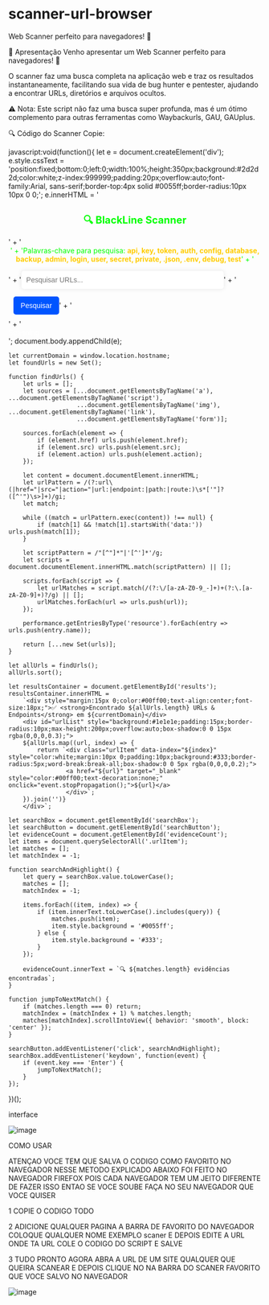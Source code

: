 # scanner-url-browser

Web Scanner perfeito para navegadores! 🚀

📢 Apresentação
Venho apresentar um Web Scanner perfeito para navegadores! 🚀

O scanner faz uma busca completa na aplicação web e traz os resultados instantaneamente, facilitando sua vida de bug hunter e pentester, ajudando a encontrar URLs, diretórios e arquivos ocultos.

⚠️ Nota: Este script não faz uma busca super profunda, mas é um ótimo complemento para outras ferramentas como Waybackurls, GAU, GAUplus.

🔍 Código do Scanner
Copie:

javascript:void(function(){
    let e = document.createElement('div');
    e.style.cssText = 'position:fixed;bottom:0;left:0;width:100%;height:350px;background:#2d2d2d;color:white;z-index:999999;padding:20px;overflow:auto;font-family:Arial, sans-serif;border-top:4px solid #0055ff;border-radius:10px 10px 0 0;';
    e.innerHTML = '<h3 style="color:#00ff00;text-align:center;font-size:20px;margin-bottom:15px;">🔍 <strong>BlackLine Scanner</strong></h3>' +
                  '<div style="margin-bottom:15px;color:#00ff00;font-size:14px;text-align:center;">' +
                  'Palavras-chave para pesquisa: <span style="color:#ffcc00;font-weight:bold;">api, key, token, auth, config, database, backup, admin, login, user, secret, private, .json, .env, debug, test</span>' +
                  '</div>' +
                  '<input type="text" id="searchBox" placeholder="Pesquisar URLs..." style="width:80%;padding:10px;border-radius:5px;border:none;font-size:14px;color:#333;background-color:#fff;margin-bottom:15px;box-shadow:0 0 10px rgba(0,0,0,0.1);">' +
                  '<button id="searchButton" style="width:18%;padding:10px;margin-left:2%;border-radius:5px;border:none;background:#0055ff;color:white;font-size:14px;cursor:pointer;">Pesquisar</button>' +
                  '<div id="evidenceCount" style="margin:10px 0;color:#00ff00;text-align:center;font-size:16px;"></div>' +
                  '<div id="results" style="color:white;font-size:14px;overflow:auto;">Scanning...</div>';
    document.body.appendChild(e);
    
    let currentDomain = window.location.hostname;
    let foundUrls = new Set();
    
    function findUrls() {
        let urls = [];
        let sources = [...document.getElementsByTagName('a'), ...document.getElementsByTagName('script'),
                       ...document.getElementsByTagName('img'), ...document.getElementsByTagName('link'), 
                       ...document.getElementsByTagName('form')];
        
        sources.forEach(element => {
            if (element.href) urls.push(element.href);
            if (element.src) urls.push(element.src);
            if (element.action) urls.push(element.action);
        });

        let content = document.documentElement.innerHTML;
        let urlPattern = /(?:url\(|href="|src="|action="|url:|endpoint:|path:|route:)\s*['"]?([^'")\s>]+)/gi;
        let match;
        
        while ((match = urlPattern.exec(content)) !== null) {
            if (match[1] && !match[1].startsWith('data:')) urls.push(match[1]);
        }

        let scriptPattern = /"[^"]*"|'[^']*'/g;
        let scripts = document.documentElement.innerHTML.match(scriptPattern) || [];
        
        scripts.forEach(script => {
            let urlMatches = script.match(/(?:\/[a-zA-Z0-9_-]+)+(?:\.[a-zA-Z0-9]+)?/g) || [];
            urlMatches.forEach(url => urls.push(url));
        });

        performance.getEntriesByType('resource').forEach(entry => urls.push(entry.name));
        
        return [...new Set(urls)];
    }
    
    let allUrls = findUrls();
    allUrls.sort();
    
    let resultsContainer = document.getElementById('results');
    resultsContainer.innerHTML = 
        `<div style="margin:15px 0;color:#00ff00;text-align:center;font-size:18px;">✅ <strong>Encontrado ${allUrls.length} URLs & Endpoints</strong> em ${currentDomain}</div>
        <div id="urlList" style="background:#1e1e1e;padding:15px;border-radius:10px;max-height:200px;overflow:auto;box-shadow:0 0 15px rgba(0,0,0,0.3);">
        ${allUrls.map((url, index) => {
            return `<div class="urlItem" data-index="${index}" style="color:white;margin:10px 0;padding:10px;background:#333;border-radius:5px;word-break:break-all;box-shadow:0 0 5px rgba(0,0,0,0.2);">
                    <a href="${url}" target="_blank" style="color:#00ff00;text-decoration:none;" onclick="event.stopPropagation();">${url}</a>
                    </div>`;
        }).join('')}
        </div>`;
    
    let searchBox = document.getElementById('searchBox');
    let searchButton = document.getElementById('searchButton');
    let evidenceCount = document.getElementById('evidenceCount');
    let items = document.querySelectorAll('.urlItem');
    let matches = [];
    let matchIndex = -1;
    
    function searchAndHighlight() {
        let query = searchBox.value.toLowerCase();
        matches = [];
        matchIndex = -1;
        
        items.forEach((item, index) => {
            if (item.innerText.toLowerCase().includes(query)) {
                matches.push(item);
                item.style.background = '#0055ff';
            } else {
                item.style.background = '#333';
            }
        });
        
        evidenceCount.innerText = `🔍 ${matches.length} evidências encontradas`;
    }
    
    function jumpToNextMatch() {
        if (matches.length === 0) return;
        matchIndex = (matchIndex + 1) % matches.length;
        matches[matchIndex].scrollIntoView({ behavior: 'smooth', block: 'center' });
    }
    
    searchButton.addEventListener('click', searchAndHighlight);
    searchBox.addEventListener('keydown', function(event) {
        if (event.key === 'Enter') {
            jumpToNextMatch();
        }
    });
})();


interface

![image](https://github.com/user-attachments/assets/83c06db6-786c-4365-8b6f-2a2a95c10e68)

COMO USAR

ATENÇAO VOCE TEM QUE SALVA O CODIGO COMO FAVORITO NO NAVEGADOR NESSE METODO EXPLICADO ABAIXO FOI FEITO NO NAVEGADOR FIREFOX POIS CADA NAVEGADOR TEM UM JEITO DIFERENTE DE FAZER ISSO ENTAO SE VOCE SOUBE FAÇA NO SEU NAVEGADOR QUE VOCE QUISER

1 COPIE O CODIGO  TODO 

2 ADICIONE QUALQUER PAGINA A BARRA DE FAVORITO DO NAVEGADOR COLOQUE QUALQUER NOME EXEMPLO scaner E DEPOIS EDITE A URL ONDE TA URL COLE O CODIGO DO SCRIPT E SALVE

3 TUDO PRONTO AGORA ABRA A URL DE UM SITE QUALQUER QUE QUEIRA SCANEAR E DEPOIS CLIQUE NO NA BARRA DO SCANER FAVORITO QUE VOCE SALVO NO NAVEGADOR

![image](https://github.com/user-attachments/assets/7ab44f43-f8a9-4f12-b6e3-815984307c31)





